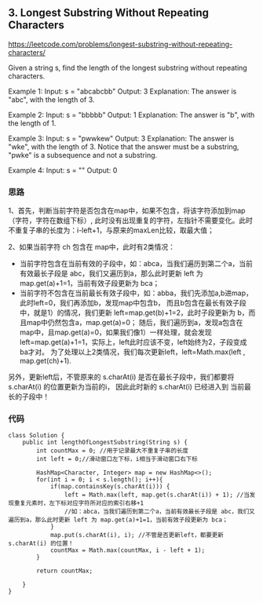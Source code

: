 ## 3. Longest Substring Without Repeating Characters
https://leetcode.com/problems/longest-substring-without-repeating-characters/

Given a string s, find the length of the longest substring without repeating characters.


Example 1:
Input: s = "abcabcbb"
Output: 3
Explanation: The answer is "abc", with the length of 3.

Example 2:
Input: s = "bbbbb"
Output: 1
Explanation: The answer is "b", with the length of 1.

Example 3:
Input: s = "pwwkew"
Output: 3
Explanation: The answer is "wke", with the length of 3.
Notice that the answer must be a substring, "pwke" is a subsequence and not a substring.

Example 4:
Input: s = ""
Output: 0

### 思路
1、首先，判断当前字符是否包含在map中，如果不包含，将该字符添加到map（字符，字符在数组下标）,
此时没有出现重复的字符，左指针不需要变化。此时不重复子串的长度为：i-left+1，与原来的maxLen比较，取最大值；

2、如果当前字符 ch 包含在 map中，此时有2类情况：
- 当前字符包含在当前有效的子段中，如：abca，当我们遍历到第二个a，当前有效最长子段是 abc，我们又遍历到a，那么此时更新 left 为 map.get(a)+1=1，当前有效子段更新为 bca；
- 当前字符不包含在当前最长有效子段中，如：abba，我们先添加a,b进map，此时left=0，我们再添加b，发现map中包含b，
而且b包含在最长有效子段中，就是1）的情况，我们更新 left=map.get(b)+1=2，此时子段更新为 b，而且map中仍然包含a，map.get(a)=0；
随后，我们遍历到a，发现a包含在map中，且map.get(a)=0，如果我们像1）一样处理，就会发现 left=map.get(a)+1=1，实际上，left此时应该不变，left始终为2，子段变成 ba才对。
为了处理以上2类情况，我们每次更新left，left=Math.max(left , map.get(ch)+1).

另外，更新left后，不管原来的 s.charAt(i) 是否在最长子段中，我们都要将 s.charAt(i) 的位置更新为当前的i，
因此此时新的 s.charAt(i) 已经进入到 当前最长的子段中！
            
### 代码
```
class Solution {
    public int lengthOfLongestSubstring(String s) {
        int countMax = 0; //用于记录最大不重复子串的长度
        int left = 0;//滑动窗口左下标，i相当于滑动窗口右下标

        HashMap<Character, Integer> map = new HashMap<>();
        for(int i = 0; i < s.length(); i++){ 
            if(map.containsKey(s.charAt(i))) {
                left = Math.max(left, map.get(s.charAt(i)) + 1); //当发现重复元素时，左下标对应字符所对应的索引右移+1
                //如：abca，当我们遍历到第二个a，当前有效最长子段是 abc，我们又遍历到a，那么此时更新 left 为 map.get(a)+1=1，当前有效子段更新为 bca；
            }
            map.put(s.charAt(i), i); //不管是否更新left，都要更新 s.charAt(i) 的位置！
            countMax = Math.max(countMax, i - left + 1);
        }
        
        return countMax; 

    }
}
```
